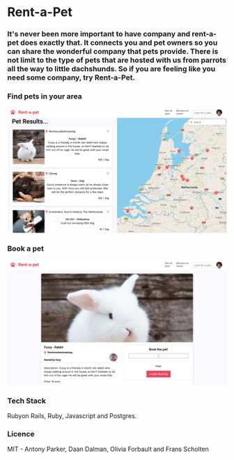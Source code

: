 # Rent-a-Pet 

### It's never been more important to have company and rent-a-pet does exactly that.  It connects you and pet owners so you can share the wonderful company that pets provide.  There is not limit to the type of pets that are hosted with us from parrots all the way to little dachshunds.   So if you are feeling like you need some company, try Rent-a-Pet. 

### Find pets in your area
![Alt text](/app/assets/images/pet_index.png)

### Book a pet
![Alt text](/app/assets/images/pet_show.png)

### Tech Stack
Rubyon Rails, Ruby, Javascript and Postgres.

### Licence
MIT - Antony Parker, Daan Dalman, Olivia Forbault and Frans Scholten
